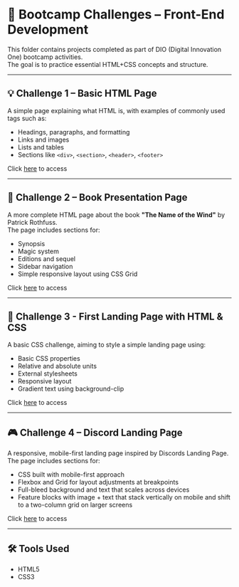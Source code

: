 # 📁 Bootcamp Challenges – Front-End Development

This folder contains projects completed as part of DIO (Digital Innovation One) bootcamp activities.  
The goal is to practice essential HTML+CSS concepts and structure.

---

## 💡 Challenge 1 – Basic HTML Page

A simple page explaining what HTML is, with examples of commonly used tags such as:

- Headings, paragraphs, and formatting
- Links and images
- Lists and tables
- Sections like `<div>`, `<section>`, `<header>`, `<footer>`

Click [here](https://challenge1-gabrielelouise.netlify.app/) to access

---

## 📘 Challenge 2 – Book Presentation Page

A more complete HTML page about the book **"The Name of the Wind"** by Patrick Rothfuss.  
The page includes sections for:

- Synopsis
- Magic system
- Editions and sequel
- Sidebar navigation
- Simple responsive layout using CSS Grid

Click [here](https://challenge2-gabrielelouise.netlify.app/) to access

---

## 🎨 Challenge 3 - First Landing Page with HTML & CSS

A basic CSS challenge, aiming to style a simple landing page using:

- Basic CSS properties
- Relative and absolute units
- External stylesheets
- Responsive layout
- Gradient text using background-clip

Click [here](https://challenge3-gabrielelouise.netlify.app/) to access

---

## 🎮 Challenge 4 – Discord Landing Page

A responsive, mobile-first landing page inspired by Discords Landing Page.
The page includes sections for:

- CSS built with mobile-first approach
- Flexbox and Grid for layout adjustments at breakpoints
- Full-bleed background and text that scales across devices
- Feature blocks with image + text that stack vertically on mobile and shift to a two-column grid on larger screens

Click [here](https://challenge4-gabrielelouise.netlify.app/) to access

---

## 🛠️ Tools Used

- HTML5  
- CSS3
